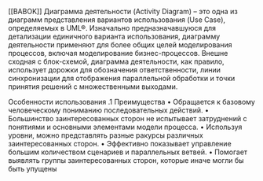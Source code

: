 [[BABOK]]
Диаграмма деятельности (Activity Diagram) – это одна из диаграмм
представления вариантов использования (Use Case), определяемых в
UML®. Изначально предназначавшуюся для детализации единичного
варианта использования, диаграмму деятельности применяют для
более общих целей моделирования процессов, включая моделирование
бизнес-процессов. Внешне сходная с блок-схемой, диаграмма
деятельности, как правило, использует дорожки для обозначения
ответственности, линии синхронизации для отображения параллельной
обработки и точки принятия решений с множественными выходами.

Особенности использования
.1 Преимущества
• Обращается к базовому человеческому пониманию последовательных
действий.
• Большинство заинтересованных сторон не испытывает затруднений с
понятиями и основными элементами модели процесса.
• Используя уровни, можно представлять разные ракурсы различных
заинтересованных сторон.
• Эффективно показывает управление большим количеством сценариев
и параллельных ветвей.
• Помогает выявлять группы заинтересованных сторон, которые иначе
могли бы быть упущены